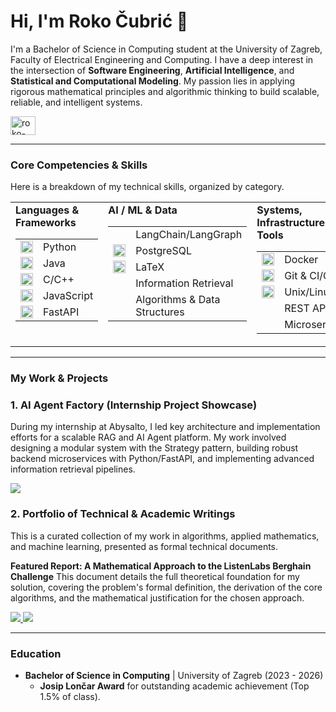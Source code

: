# Hi, I'm Roko Čubrić 👋

I'm a Bachelor of Science in Computing student at the University of Zagreb, Faculty of Electrical Engineering and Computing. I have a deep interest in the intersection of **Software Engineering**, **Artificial Intelligence**, and **Statistical and Computational Modeling**. My passion lies in applying rigorous mathematical principles and algorithmic thinking to build scalable, reliable, and intelligent systems.

<p align="left">
  <a href="https://linkedin.com/in/roko-cubric" target="blank"><img align="center" src="https://raw.githubusercontent.com/rahuldkjain/github-profile-readme-generator/master/src/images/icons/Social/linked-in-alt.svg"  alt="roko-cubric" height="30" width="40" /></a>
</p>

---

### Core Competencies & Skills

Here is a breakdown of my technical skills, organized by category.

<table width="100%">
  <tr>
    <td width="33%" valign="top">
      <strong>Languages & Frameworks</strong>
      <table>
        <tr><td width="35"><img src="https://cdn.jsdelivr.net/gh/devicons/devicon/icons/python/python-original.svg" alt="Python" width="20"></td><td>Python</td></tr>
        <tr><td><img src="https://cdn.jsdelivr.net/gh/devicons/devicon/icons/java/java-original.svg" alt="Java" width="20"></td><td>Java</td></tr>
        <tr><td><img src="https://cdn.jsdelivr.net/gh/devicons/devicon/icons/cplusplus/cplusplus-original.svg" alt="C++" width="20"></td><td>C/C++</td></tr>
        <tr><td><img src="https://cdn.jsdelivr.net/gh/devicons/devicon/icons/javascript/javascript-original.svg" alt="JavaScript" width="20"></td><td>JavaScript</td></tr>
        <tr><td><img src="https://cdn.jsdelivr.net/gh/devicons/devicon/icons/fastapi/fastapi-original.svg" alt="FastAPI" width="20"></td><td>FastAPI</td></tr>
      </table>
    </td>
    <td width="33%" valign="top">
      <strong>AI / ML & Data</strong>
      <table>
        <tr><td width="35"></td><td>LangChain/LangGraph</td></tr>
        <tr><td><img src="https://cdn.jsdelivr.net/gh/devicons/devicon/icons/postgresql/postgresql-original.svg" alt="PostgreSQL" width="20"></td><td>PostgreSQL</td></tr>
        <tr><td><img src="https://cdn.jsdelivr.net/gh/devicons/devicon/icons/latex/latex-original.svg" alt="LaTeX" width="20"></td><td>LaTeX</td></tr>
        <tr><td></td><td>Information Retrieval</td></tr>
        <tr><td></td><td>Algorithms & Data Structures</td></tr>
      </table>
    </td>
    <td width="33%" valign="top">
      <strong>Systems, Infrastructure & Tools</strong>
      <table>
        <tr><td width="35"><img src="https://cdn.jsdelivr.net/gh/devicons/devicon/icons/docker/docker-original.svg" alt="Docker" width="20"></td><td>Docker</td></tr>
        <tr><td><img src="https://cdn.jsdelivr.net/gh/devicons/devicon/icons/git/git-original.svg" alt="Git" width="20"></td><td>Git & CI/CD</td></tr>
        <tr><td><img src="https://cdn.jsdelivr.net/gh/devicons/devicon/icons/linux/linux-original.svg" alt="Linux" width="20"></td><td>Unix/Linux</td></tr>
        <tr><td></td><td>REST APIs</td></tr>
        <tr><td></td><td>Microservices</td></tr>
      </table>
    </td>
  </tr>
</table>

---

### My Work & Projects

### 1. AI Agent Factory (Internship Project Showcase)
During my internship at Abysalto, I led key architecture and implementation efforts for a scalable RAG and AI Agent platform. My work involved designing a modular system with the Strategy pattern, building robust backend microservices with Python/FastAPI, and implementing advanced information retrieval pipelines.

<a href="https://github.com/[YOUR_USERNAME]/AI-Agent-RAG-Platform" target="blank">
  <img src="https://img.shields.io/badge/-View Project Showcase-blue?style=for-the-badge&logo=github">
</a>

### 2. Portfolio of Technical & Academic Writings
This is a curated collection of my work in algorithms, applied mathematics, and machine learning, presented as formal technical documents.

**Featured Report: A Mathematical Approach to the ListenLabs Berghain Challenge**
This document details the full theoretical foundation for my solution, covering the problem's formal definition, the derivation of the core algorithms, and the mathematical justification for the chosen approach.

<a href="https://github.com/[YOUR_USERNAME]/Technical-Writings/blob/main/berghain-challenge/Berghain_Challenge_Mathematical_Approach.pdf" target="blank">
  <img src="https://img.shields.io/badge/-Read the Berghain Challenge Report (PDF)-red?style=for-the-badge&logo=adobe-acrobat-reader">
</a>
<a href="https://github.com/[YOUR_USERNAME]/Technical-Writings" target="blank">
  <img src="https://img.shields.io/badge/-Explore All Writings-grey?style=for-the-badge&logo=github">
</a>

---

### Education

- **Bachelor of Science in Computing** | University of Zagreb (2023 - 2026)
  - **Josip Lončar Award** for outstanding academic achievement (Top 1.5% of class).

